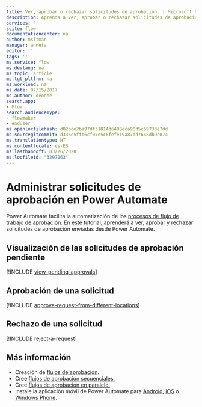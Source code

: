 ```yaml
---
title: Ver, aprobar o rechazar solicitudes de aprobación. | Microsoft Docs
description: Aprenda a ver, aprobar o rechazar solicitudes de aprobación en Power Automate.
services: ''
suite: flow
documentationcenter: na
author: msftman
manager: anneta
editor: ''
tags: ''
ms.service: flow
ms.devlang: na
ms.topic: article
ms.tgt_pltfrm: na
ms.workload: na
ms.date: 07/15/2017
ms.author: deonhe
search.app:
- Flow
search.audienceType:
- flowmaker
- enduser
ms.openlocfilehash: d02bce2ba97df31814d6488eca90d5c69733e7dd
ms.sourcegitcommit: d336e5ffb6cf07e5c8fefe19a87dd7668db9e074
ms.translationtype: HT
ms.contentlocale: es-ES
ms.lasthandoff: 03/26/2020
ms.locfileid: "3297063"
---
```

# <a name="manage-approval-requests-in-power-automate"></a>Administrar solicitudes de aprobación en Power Automate

Power Automate facilita la automatización de los [procesos de flujo de trabajo de aprobación](modern-approvals.md). En este tutorial, aprenderá a ver, aprobar y rechazar solicitudes de aprobación enviadas desde Power Automate.

## <a name="view-pending-approval-requests"></a>Visualización de las solicitudes de aprobación pendiente
[!INCLUDE [view-pending-approvals](includes/view-pending-approvals.md)]

## <a name="approve-a-request"></a>Aprobación de una solicitud
[!INCLUDE [approve-request-from-different-locations](includes/approve-request-from-different-locations.md)]

## <a name="reject-a-request"></a>Rechazo de una solicitud
[!INCLUDE [reject-a-request](includes/reject-a-request.md)]



## <a name="learn-more"></a>Más información
* Creación de [flujos de aprobación](modern-approvals.md).
* Cree [flujos de aprobación secuenciales.](sequential-modern-approvals.md)
* Cree [flujos de aprobación en paralelo.](parallel-modern-approvals.md)
* Instale la aplicación móvil de Power Automate para [Android](https://aka.ms/flowmobiledocsandroid), [iOS](https://aka.ms/flowmobiledocsios) o [Windows Phone](https://aka.ms/flowmobilewindows).

